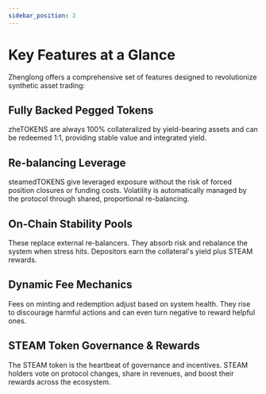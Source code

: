 ```yaml
---
sidebar_position: 2
---
```


# Key Features at a Glance

Zhenglong offers a comprehensive set of features designed to revolutionize synthetic asset trading:

## Fully Backed Pegged Tokens

zheTOKENS are always 100% collateralized by yield-bearing assets and can be redeemed 1:1, providing stable value and integrated yield.

## Re-balancing Leverage

steamedTOKENS give leveraged exposure without the risk of forced position closures or funding costs. Volatility is automatically managed by the protocol through shared, proportional re-balancing.

## On-Chain Stability Pools

These replace external re-balancers. They absorb risk and rebalance the system when stress hits. Depositors earn the collateral's yield plus STEAM rewards.

## Dynamic Fee Mechanics

Fees on minting and redemption adjust based on system health. They rise to discourage harmful actions and can even turn negative to reward helpful ones.

## STEAM Token Governance & Rewards

The STEAM token is the heartbeat of governance and incentives. STEAM holders vote on protocol changes, share in revenues, and boost their rewards across the ecosystem.
